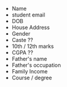 - Name
- student email
- DOB
- House Address
- Gender
- Caste ??
- 10th / 12th marks
- CGPA ??
- Father's name
- Father's occupation
- Family Income
- Course / degree

